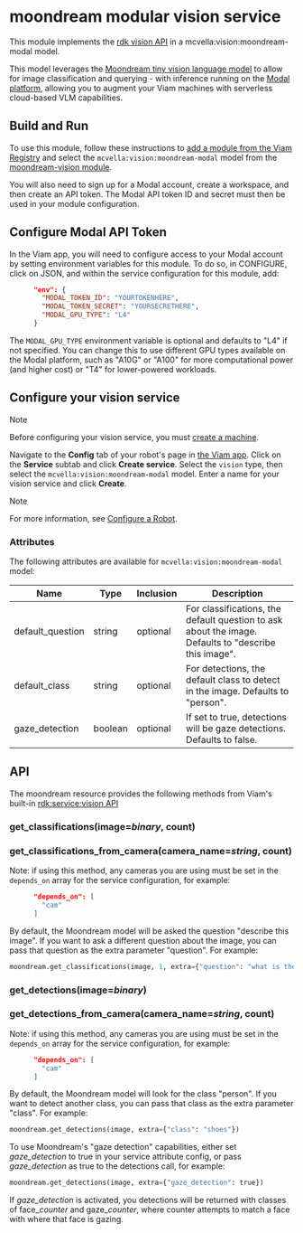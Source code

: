 # moondream modular vision service

This module implements the [rdk vision API](https://github.com/rdk/vision-api) in a mcvella:vision:moondream-modal model.

This model leverages the [Moondream tiny vision language model](https://github.com/vikhyat/moondream) to allow for image classification and querying - with inference running on the [Modal platform](https://modal.com/), allowing you to augment your Viam machines with serverless cloud-based VLM capabilities.

## Build and Run

To use this module, follow these instructions to [add a module from the Viam Registry](https://docs.viam.com/registry/configure/#add-a-modular-resource-from-the-viam-registry) and select the `mcvella:vision:moondream-modal` model from the [moondream-vision module](https://app.viam.com/module/mcvella/moondream-vision-modal).

You will also need to sign up for a Modal account, create a workspace, and then create an API token.
The Modal API token ID and secret must then be used in your module configuration.

## Configure Modal API Token

In the Viam app, you will need to configure access to your Modal account by setting environment variables for this module.
To do so, in CONFIGURE, click on JSON, and within the service configuration for this module, add:

```json
      "env": {
        "MODAL_TOKEN_ID": "YOURTOKENHERE",
        "MODAL_TOKEN_SECRET": "YOURSECRETHERE",
        "MODAL_GPU_TYPE": "L4"
      }
```

The `MODAL_GPU_TYPE` environment variable is optional and defaults to "L4" if not specified. You can change this to use different GPU types available on the Modal platform, such as "A10G" or "A100" for more computational power (and higher cost) or "T4" for lower-powered workloads.

## Configure your vision service

> [!NOTE]  
> Before configuring your vision service, you must [create a machine](https://docs.viam.com/manage/fleet/machines/#add-a-new-machine).

Navigate to the **Config** tab of your robot's page in [the Viam app](https://app.viam.com/).
Click on the **Service** subtab and click **Create service**.
Select the `vision` type, then select the `mcvella:vision:moondream-modal` model.
Enter a name for your vision service and click **Create**.

> [!NOTE]  
> For more information, see [Configure a Robot](https://docs.viam.com/manage/configuration/).

### Attributes

The following attributes are available for `mcvella:vision:moondream-modal` model:

| Name | Type | Inclusion | Description |
| ---- | ---- | --------- | ----------- |
| default_question | string | optional | For classifications, the default question to ask about the image.  Defaults to "describe this image". |
| default_class | string | optional | For detections, the default class to detect in the image.  Defaults to "person". |
| gaze_detection | boolean | optional | If set to true, detections will be gaze detections.  Defaults to false. |

## API

The moondream resource provides the following methods from Viam's built-in [rdk:service:vision API](https://python.viam.dev/autoapi/viam/services/vision/client/index.html)

### get_classifications(image=*binary*, count)

### get_classifications_from_camera(camera_name=*string*, count)

Note: if using this method, any cameras you are using must be set in the `depends_on` array for the service configuration, for example:

```json
      "depends_on": [
        "cam"
      ]
```

By default, the Moondream model will be asked the question "describe this image".
If you want to ask a different question about the image, you can pass that question as the extra parameter "question".
For example:

``` python
moondream.get_classifications(image, 1, extra={"question": "what is the person wearing?"})
```

### get_detections(image=*binary*)

### get_detections_from_camera(camera_name=*string*, count)

Note: if using this method, any cameras you are using must be set in the `depends_on` array for the service configuration, for example:

```json
      "depends_on": [
        "cam"
      ]
```

By default, the Moondream model will look for the class "person".
If you want to detect another class, you can pass that class as the extra parameter "class".
For example:

``` python
moondream.get_detections(image, extra={"class": "shoes"})
```

To use Moondream's "gaze detection" capabilities, either set *gaze_detection* to true in your service attribute config, or pass *gaze_detection* as true to the detections call, for example:

``` python
moondream.get_detections(image, extra={"gaze_detection": true})
```

If *gaze_detection* is activated, you detections will be returned with classes of face_*counter* and gaze_*counter*, where counter attempts to match a face with where that face is gazing.
